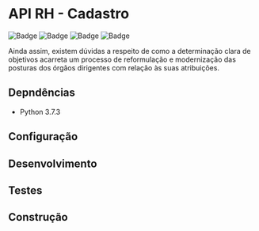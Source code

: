 # API RH - Cadastro

![Badge](https://img.shields.io/badge/example-ok-brightgreen?style=flat-square)
![Badge](https://img.shields.io/badge/build-ok-brightgreen?style=flat-square)
![Badge](https://img.shields.io/badge/tests-failing-red?style=flat-square)
![Badge](https://img.shields.io/badge/quality-70%25-yellow?style=flat-square)

Ainda assim, existem dúvidas a respeito de como a determinação clara de
objetivos acarreta um processo de reformulação e modernização das posturas dos
órgãos dirigentes com relação às suas atribuições.

## Depndências

- Python 3.7.3

## Configuração

## Desenvolvimento

## Testes

## Construção
